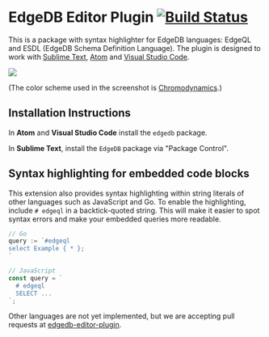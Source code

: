 # EdgeDB Editor Plugin [![Build Status](https://travis-ci.com/edgedb/edgedb-editor-plugin.svg?branch=master)](https://travis-ci.com/edgedb/edgedb-editor-plugin)

This is a package with syntax highlighter for EdgeDB languages: EdgeQL and
ESDL (EdgeDB Schema Definition Language).  The plugin is designed to work with
[Sublime Text](https://packagecontrol.io/packages/EdgeDB),
[Atom](https://atom.io/packages/edgedb) and
[Visual Studio Code](https://marketplace.visualstudio.com/items?itemName=magicstack.edgedb).

![](https://edgedb.github.io/edgedb-editor-plugin/edgedb-st.png)

(The color scheme used in the screenshot is
[Chromodynamics](https://github.com/MagicStack/Chromodynamics).)


## Installation Instructions

In **Atom** and **Visual Studio Code** install the `edgedb` package.

In **Sublime Text**, install the `EdgeDB` package via "Package Control".


## Syntax highlighting for embedded code blocks

This extension also provides syntax highlighting within string literals of other languages such as JavaScript and Go.
To enable the highlighting, include `# edgeql` in a backtick-quoted string.
This will make it easier to spot syntax errors and make your embedded queries more readable.

```go
// Go
query := `#edgeql
select Example { * };
`
```

```javascript
// JavaScript
const query = `
  # edgeql
  SELECT ... 
`;
```

Other languages are not yet implemented, but we are accepting pull requests at [edgedb-editor-plugin](https://github.com/edgedb/edgedb-editor-plugin).